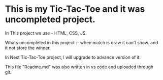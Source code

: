 # This is my Tic-Tac-Toe and it was uncompleted project. 


In This project we use - HTML, CSS, JS.


Whats uncompleted in this project :- when match is draw it can't show. and it not store the winner.


In Next Tic-Tac-Toe project, I will upgrade to advance version of it.


This file "Readme.md" was also written in vs code and uploaded through git. 